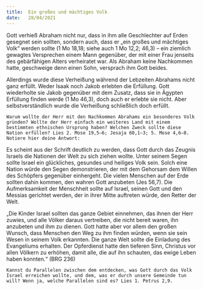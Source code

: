 ```yaml
---
title:  Ein großes und mächtiges Volk
date:   28/04/2021
---
```


Gott verhieß Abraham nicht nur, dass in ihm alle Geschlechter auf Erden gesegnet sein sollten, sondern auch, dass er „ein großes und mächtiges Volk“ werden sollte (1 Mo 18,18; siehe auch 1 Mo 12,2; 46,3) – ein ziemlich gewagtes Versprechen einem Mann gegenüber, der mit einer Frau jenseits des gebärfähigen Alters verheiratet war. Als Abraham keine Nachkommen hatte, geschweige denn einen Sohn, versprach ihm Gott beides.

Allerdings wurde diese Verheißung während der Lebzeiten Abrahams nicht ganz erfüllt. Weder Isaak noch Jakob erlebten die Erfüllung. Gott wiederholte sie Jakob gegenüber mit dem Zusatz, dass sie in Ägypten Erfüllung finden werde (1 Mo 46,3), doch auch er erlebte sie nicht. Aber selbstverständlich wurde die Verheißung schließlich doch erfüllt.

`Warum wollte der Herr mit den Nachkommen Abrahams ein besonderes Volk gründen? Wollte der Herr einfach ein weiteres Land mit einem bestimmten ethnischen Ursprung haben? Welchen Zweck sollte diese Nation erfüllen? Lies 2. Mose 19,5–6; Jesaja 60,1–3; 5. Mose 4,6–8. Notiere hier deine Antwort:`

Es scheint aus der Schrift deutlich zu werden, dass Gott durch das Zeugnis Israels die Nationen der Welt zu sich ziehen wollte. Unter seinem Segen sollte Israel ein glückliches, gesundes und heiliges Volk sein. Solch eine Nation würde den Segen demonstrieren, der mit dem Gehorsam dem Willen des Schöpfers gegenüber einhergeht. Die vielen Menschen auf der Erde sollten dahin kommen, den wahren Gott anzubeten (Jes 56,7). Die Aufmerksamkeit der Menschheit sollte auf Israel, seinen Gott und den Messias gerichtet werden, der in ihrer Mitte auftreten würde, den Retter der Welt.

„Die Kinder Israel sollten das ganze Gebiet einnehmen, das ihnen der Herr zuwies, und alle Völker daraus vertreiben, die nicht bereit waren, ihn anzubeten und ihm zu dienen. Gott hatte aber vor allem den großen Wunsch, dass Menschen den Weg zu ihm finden würden, wenn sie sein Wesen in seinem Volk erkannten. Die ganze Welt sollte die Einladung des Evangeliums erhalten. Der Opferdienst hatte den tieferen Sinn, Christus vor allen Völkern zu erhöhen, damit alle, die auf ihn schauten, das ewige Leben haben konnten.“ (BRG 236)

`Kannst du Parallelen zwischen dem entdecken, was Gott durch das Volk Israel erreichen wollte, und dem, was er durch unsere Gemeinde tun will? Wenn ja, welche Parallelen sind es? Lies 1. Petrus 2,9.`